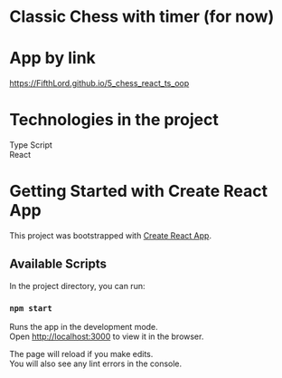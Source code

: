 # Classic Chess with timer (for now)
# App by link
https://FifthLord.github.io/5_chess_react_ts_oop

# Technologies in the project
   Type Script\
   React

# Getting Started with Create React App

This project was bootstrapped with [Create React App](https://github.com/facebook/create-react-app).

## Available Scripts

In the project directory, you can run:

### `npm start`

Runs the app in the development mode.\
Open [http://localhost:3000](http://localhost:3000) to view it in the browser.

The page will reload if you make edits.\
You will also see any lint errors in the console.